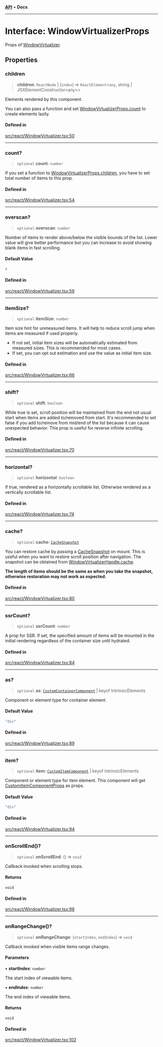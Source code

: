 [**API**](../../API.md) • **Docs**

***

# Interface: WindowVirtualizerProps

Props of [WindowVirtualizer](../functions/WindowVirtualizer.md).

## Properties

### children

> **children**: `ReactNode` \| (`index`) => `ReactElement`\<`any`, string \| JSXElementConstructor\<any\>\>

Elements rendered by this component.

You can also pass a function and set [WindowVirtualizerProps.count](WindowVirtualizerProps.md#count) to create elements lazily.

#### Defined in

[src/react/WindowVirtualizer.tsx:50](https://github.com/inokawa/virtua/blob/bc9902049dc1e9e77258e865d2ec1befc66a7e39/src/react/WindowVirtualizer.tsx#L50)

***

### count?

> `optional` **count**: `number`

If you set a function to [WindowVirtualizerProps.children](WindowVirtualizerProps.md#children), you have to set total number of items to this prop.

#### Defined in

[src/react/WindowVirtualizer.tsx:54](https://github.com/inokawa/virtua/blob/bc9902049dc1e9e77258e865d2ec1befc66a7e39/src/react/WindowVirtualizer.tsx#L54)

***

### overscan?

> `optional` **overscan**: `number`

Number of items to render above/below the visible bounds of the list. Lower value will give better performance but you can increase to avoid showing blank items in fast scrolling.

#### Default Value

```ts
4
```

#### Defined in

[src/react/WindowVirtualizer.tsx:59](https://github.com/inokawa/virtua/blob/bc9902049dc1e9e77258e865d2ec1befc66a7e39/src/react/WindowVirtualizer.tsx#L59)

***

### itemSize?

> `optional` **itemSize**: `number`

Item size hint for unmeasured items. It will help to reduce scroll jump when items are measured if used properly.

- If not set, initial item sizes will be automatically estimated from measured sizes. This is recommended for most cases.
- If set, you can opt out estimation and use the value as initial item size.

#### Defined in

[src/react/WindowVirtualizer.tsx:66](https://github.com/inokawa/virtua/blob/bc9902049dc1e9e77258e865d2ec1befc66a7e39/src/react/WindowVirtualizer.tsx#L66)

***

### shift?

> `optional` **shift**: `boolean`

While true is set, scroll position will be maintained from the end not usual start when items are added to/removed from start. It's recommended to set false if you add to/remove from mid/end of the list because it can cause unexpected behavior. This prop is useful for reverse infinite scrolling.

#### Defined in

[src/react/WindowVirtualizer.tsx:70](https://github.com/inokawa/virtua/blob/bc9902049dc1e9e77258e865d2ec1befc66a7e39/src/react/WindowVirtualizer.tsx#L70)

***

### horizontal?

> `optional` **horizontal**: `boolean`

If true, rendered as a horizontally scrollable list. Otherwise rendered as a vertically scrollable list.

#### Defined in

[src/react/WindowVirtualizer.tsx:74](https://github.com/inokawa/virtua/blob/bc9902049dc1e9e77258e865d2ec1befc66a7e39/src/react/WindowVirtualizer.tsx#L74)

***

### cache?

> `optional` **cache**: [`CacheSnapshot`](CacheSnapshot.md)

You can restore cache by passing a [CacheSnapshot](CacheSnapshot.md) on mount. This is useful when you want to restore scroll position after navigation. The snapshot can be obtained from [WindowVirtualizerHandle.cache](WindowVirtualizerHandle.md#cache).

**The length of items should be the same as when you take the snapshot, otherwise restoration may not work as expected.**

#### Defined in

[src/react/WindowVirtualizer.tsx:80](https://github.com/inokawa/virtua/blob/bc9902049dc1e9e77258e865d2ec1befc66a7e39/src/react/WindowVirtualizer.tsx#L80)

***

### ssrCount?

> `optional` **ssrCount**: `number`

A prop for SSR. If set, the specified amount of items will be mounted in the initial rendering regardless of the container size until hydrated.

#### Defined in

[src/react/WindowVirtualizer.tsx:84](https://github.com/inokawa/virtua/blob/bc9902049dc1e9e77258e865d2ec1befc66a7e39/src/react/WindowVirtualizer.tsx#L84)

***

### as?

> `optional` **as**: [`CustomContainerComponent`](../type-aliases/CustomContainerComponent.md) \| keyof IntrinsicElements

Component or element type for container element.

#### Default Value

```ts
"div"
```

#### Defined in

[src/react/WindowVirtualizer.tsx:89](https://github.com/inokawa/virtua/blob/bc9902049dc1e9e77258e865d2ec1befc66a7e39/src/react/WindowVirtualizer.tsx#L89)

***

### item?

> `optional` **item**: [`CustomItemComponent`](../type-aliases/CustomItemComponent.md) \| keyof IntrinsicElements

Component or element type for item element. This component will get [CustomItemComponentProps](CustomItemComponentProps.md) as props.

#### Default Value

```ts
"div"
```

#### Defined in

[src/react/WindowVirtualizer.tsx:94](https://github.com/inokawa/virtua/blob/bc9902049dc1e9e77258e865d2ec1befc66a7e39/src/react/WindowVirtualizer.tsx#L94)

***

### onScrollEnd()?

> `optional` **onScrollEnd**: () => `void`

Callback invoked when scrolling stops.

#### Returns

`void`

#### Defined in

[src/react/WindowVirtualizer.tsx:98](https://github.com/inokawa/virtua/blob/bc9902049dc1e9e77258e865d2ec1befc66a7e39/src/react/WindowVirtualizer.tsx#L98)

***

### onRangeChange()?

> `optional` **onRangeChange**: (`startIndex`, `endIndex`) => `void`

Callback invoked when visible items range changes.

#### Parameters

• **startIndex**: `number`

The start index of viewable items.

• **endIndex**: `number`

The end index of viewable items.

#### Returns

`void`

#### Defined in

[src/react/WindowVirtualizer.tsx:102](https://github.com/inokawa/virtua/blob/bc9902049dc1e9e77258e865d2ec1befc66a7e39/src/react/WindowVirtualizer.tsx#L102)
